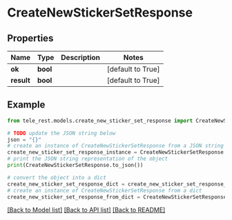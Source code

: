 # CreateNewStickerSetResponse


## Properties

Name | Type | Description | Notes
------------ | ------------- | ------------- | -------------
**ok** | **bool** |  | [default to True]
**result** | **bool** |  | [default to True]

## Example

```python
from tele_rest.models.create_new_sticker_set_response import CreateNewStickerSetResponse

# TODO update the JSON string below
json = "{}"
# create an instance of CreateNewStickerSetResponse from a JSON string
create_new_sticker_set_response_instance = CreateNewStickerSetResponse.from_json(json)
# print the JSON string representation of the object
print(CreateNewStickerSetResponse.to_json())

# convert the object into a dict
create_new_sticker_set_response_dict = create_new_sticker_set_response_instance.to_dict()
# create an instance of CreateNewStickerSetResponse from a dict
create_new_sticker_set_response_from_dict = CreateNewStickerSetResponse.from_dict(create_new_sticker_set_response_dict)
```
[[Back to Model list]](../README.md#documentation-for-models) [[Back to API list]](../README.md#documentation-for-api-endpoints) [[Back to README]](../README.md)


